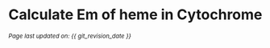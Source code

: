 # Calculate Em of heme in Cytochrome
<small><i>Page last updated on: {{ git_revision_date }}</i></small>
